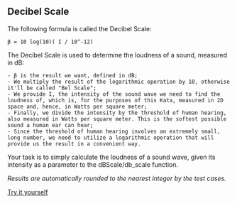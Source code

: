 ## Decibel Scale

The following formula is called the Decibel Scale:

    β = 10 log(10)( I / 10^-12)

The Decibel Scale is used to determine the loudness of a sound, measured in dB:

    - β is the result we want, defined in dB;
    - We multiply the result of the logarithmic operation by 10, otherwise it'll be called "Bel Scale";
    - We provide I, the intensity of the sound wave we need to find the loudness of, which is, for the purposes of this Kata, measured in 2D space and, hence, in Watts per square meter;
    - Finally, we divide the intensity by the threshold of human hearing, also measured in Watts per square meter. This is the softest possible sound a human ear can hear;
    - Since the threshold of human hearing involves an extremely small, long number, we need to utilize a logarithmic operation that will provide us the result in a convenient way.

Your task is to simply calculate the loudness of a sound wave, given its intensity as a parameter to the dBScale/db_scale function.

*Results are automatically rounded to the nearest integer by the test cases.*

[Try it yourself](https://www.codewars.com/kata/5612a42e746aa62de100001a)
